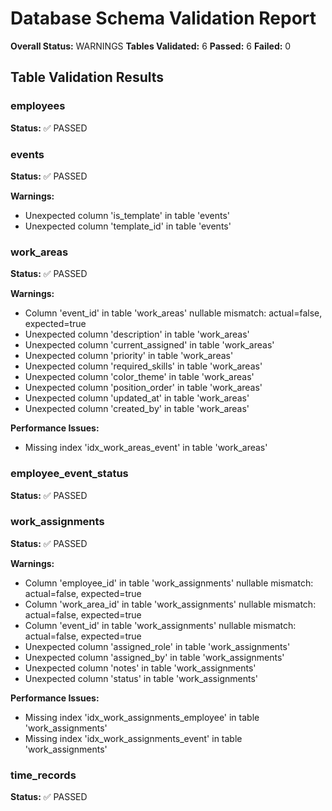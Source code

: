 # Database Schema Validation Report

**Overall Status:** WARNINGS
**Tables Validated:** 6
**Passed:** 6
**Failed:** 0

## Table Validation Results

### employees
**Status:** ✅ PASSED

### events
**Status:** ✅ PASSED

**Warnings:**
- Unexpected column 'is_template' in table 'events'
- Unexpected column 'template_id' in table 'events'

### work_areas
**Status:** ✅ PASSED

**Warnings:**
- Column 'event_id' in table 'work_areas' nullable mismatch: actual=false, expected=true
- Unexpected column 'description' in table 'work_areas'
- Unexpected column 'current_assigned' in table 'work_areas'
- Unexpected column 'priority' in table 'work_areas'
- Unexpected column 'required_skills' in table 'work_areas'
- Unexpected column 'color_theme' in table 'work_areas'
- Unexpected column 'position_order' in table 'work_areas'
- Unexpected column 'updated_at' in table 'work_areas'
- Unexpected column 'created_by' in table 'work_areas'

**Performance Issues:**
- Missing index 'idx_work_areas_event' in table 'work_areas'

### employee_event_status
**Status:** ✅ PASSED

### work_assignments
**Status:** ✅ PASSED

**Warnings:**
- Column 'employee_id' in table 'work_assignments' nullable mismatch: actual=false, expected=true
- Column 'work_area_id' in table 'work_assignments' nullable mismatch: actual=false, expected=true
- Column 'event_id' in table 'work_assignments' nullable mismatch: actual=false, expected=true
- Unexpected column 'assigned_role' in table 'work_assignments'
- Unexpected column 'assigned_by' in table 'work_assignments'
- Unexpected column 'notes' in table 'work_assignments'
- Unexpected column 'status' in table 'work_assignments'

**Performance Issues:**
- Missing index 'idx_work_assignments_employee' in table 'work_assignments'
- Missing index 'idx_work_assignments_event' in table 'work_assignments'

### time_records
**Status:** ✅ PASSED

